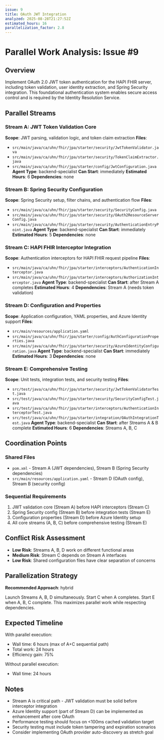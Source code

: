 ```yaml
---
issue: 9
title: OAuth JWT Integration
analyzed: 2025-08-28T21:27:52Z
estimated_hours: 16
parallelization_factor: 2.8
---
```


# Parallel Work Analysis: Issue #9

## Overview
Implement OAuth 2.0 JWT token authentication for the HAPI FHIR server, including token validation, user identity extraction, and Spring Security integration. This foundational authentication system enables secure access control and is required by the Identity Resolution Service.

## Parallel Streams

### Stream A: JWT Token Validation Core
**Scope**: JWT parsing, validation logic, and token claim extraction
**Files**:
- `src/main/java/ca/uhn/fhir/jpa/starter/security/JwtTokenValidator.java`
- `src/main/java/ca/uhn/fhir/jpa/starter/security/TokenClaimExtractor.java`
- `src/main/java/ca/uhn/fhir/jpa/starter/config/JwtConfiguration.java`
**Agent Type**: backend-specialist
**Can Start**: immediately
**Estimated Hours**: 6
**Dependencies**: none

### Stream B: Spring Security Configuration
**Scope**: Spring Security setup, filter chains, and authentication flow
**Files**:
- `src/main/java/ca/uhn/fhir/jpa/starter/security/SecurityConfig.java`
- `src/main/java/ca/uhn/fhir/jpa/starter/security/OAuth2ResourceServerConfig.java`
- `src/main/java/ca/uhn/fhir/jpa/starter/security/AuthenticationEntryPoint.java`
**Agent Type**: backend-specialist
**Can Start**: immediately
**Estimated Hours**: 5
**Dependencies**: none

### Stream C: HAPI FHIR Interceptor Integration
**Scope**: Authentication interceptors for HAPI FHIR request pipeline
**Files**:
- `src/main/java/ca/uhn/fhir/jpa/starter/interceptors/AuthenticationInterceptor.java`
- `src/main/java/ca/uhn/fhir/jpa/starter/interceptors/AuthorizationInterceptor.java`
**Agent Type**: backend-specialist
**Can Start**: after Stream A completes
**Estimated Hours**: 4
**Dependencies**: Stream A (needs token validation)

### Stream D: Configuration and Properties
**Scope**: Application configuration, YAML properties, and Azure Identity support
**Files**:
- `src/main/resources/application.yaml`
- `src/main/java/ca/uhn/fhir/jpa/starter/config/AuthConfigurationProperties.java`
- `src/main/java/ca/uhn/fhir/jpa/starter/security/AzureIdentityConfiguration.java`
**Agent Type**: backend-specialist
**Can Start**: immediately
**Estimated Hours**: 3
**Dependencies**: none

### Stream E: Comprehensive Testing
**Scope**: Unit tests, integration tests, and security testing
**Files**:
- `src/test/java/ca/uhn/fhir/jpa/starter/security/JwtTokenValidatorTest.java`
- `src/test/java/ca/uhn/fhir/jpa/starter/security/SecurityConfigTest.java`
- `src/test/java/ca/uhn/fhir/jpa/starter/interceptors/AuthenticationInterceptorTest.java`
- `src/test/java/ca/uhn/fhir/jpa/starter/integration/OAuthIntegrationTest.java`
**Agent Type**: backend-specialist
**Can Start**: after Streams A & B complete
**Estimated Hours**: 6
**Dependencies**: Streams A, B, C

## Coordination Points

### Shared Files
- `pom.xml` - Stream A (JWT dependencies), Stream B (Spring Security dependencies)
- `src/main/resources/application.yaml` - Stream D (OAuth config), Stream B (security config)

### Sequential Requirements
1. JWT validation core (Stream A) before HAPI interceptors (Stream C)
2. Spring Security config (Stream B) before integration tests (Stream E)
3. Configuration properties (Stream D) before Azure Identity setup
4. All core streams (A, B, C) before comprehensive testing (Stream E)

## Conflict Risk Assessment
- **Low Risk**: Streams A, B, D work on different functional areas
- **Medium Risk**: Stream C depends on Stream A interfaces
- **Low Risk**: Shared configuration files have clear separation of concerns

## Parallelization Strategy

**Recommended Approach**: hybrid

Launch Streams A, B, D simultaneously. Start C when A completes. Start E when A, B, C complete. This maximizes parallel work while respecting dependencies.

## Expected Timeline

With parallel execution:
- Wall time: 6 hours (max of A+C sequential path)
- Total work: 24 hours
- Efficiency gain: 75%

Without parallel execution:
- Wall time: 24 hours

## Notes
- Stream A is critical path - JWT validation must be solid before interceptor integration
- Azure Identity support (part of Stream D) can be implemented as enhancement after core OAuth
- Performance testing should focus on <100ms cached validation target
- Security testing must include token tampering and expiration scenarios
- Consider implementing OAuth provider auto-discovery as stretch goal